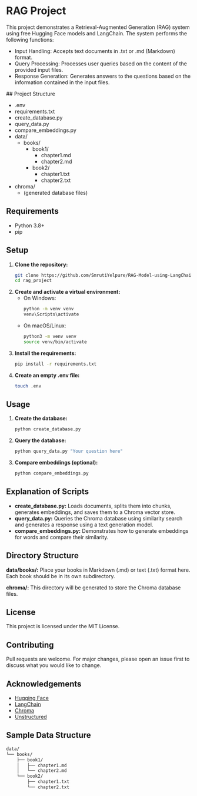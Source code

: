 # RAG Project

This project demonstrates a Retrieval-Augmented Generation (RAG) system using free Hugging Face models and LangChain. The system performs the following functions:
<ul>
<li>Input Handling: Accepts text documents in .txt or .md (Markdown) format.</li>
<li>Query Processing: Processes user queries based on the content of the provided input files.</li>
<li>Response Generation: Generates answers to the questions based on the information contained in the input files.</li>
</ul>
## Project Structure
<ul>
  <li>.env</li>
  <li>requirements.txt</li>
  <li>create_database.py</li>
  <li>query_data.py</li>
  <li>compare_embeddings.py</li>
  <li>data/
    <ul>
      <li>books/
        <ul>
          <li>book1/
            <ul>
              <li>chapter1.md</li>
              <li>chapter2.md</li>
            </ul>
          </li>
          <li>book2/
            <ul>
              <li>chapter1.txt</li>
              <li>chapter2.txt</li>
            </ul>
          </li>
        </ul>
      </li>
    </ul>
  </li>
  <li>chroma/
    <ul>
      <li>(generated database files)</li>
    </ul>
  </li>
</ul>

## Requirements
<ul>
  <li>Python 3.8+</li>
  <li>pip</li>
</ul>

## Setup
1. **Clone the repository:**
    ```sh
    git clone https://github.com/SmrutiYelpure/RAG-Model-using-LangChain.git
    cd rag_project
    ```
2. **Create and activate a virtual environment:**
    - On Windows:
        ```sh
        python -m venv venv
        venv\Scripts\activate
        ```
    - On macOS/Linux:
        ```sh
        python3 -m venv venv
        source venv/bin/activate
        ```
3. **Install the requirements:**
    ```sh
    pip install -r requirements.txt
    ```
4. **Create an empty .env file:**
    ```sh
    touch .env
    ```

## Usage
1. **Create the database:**
    ```sh
    python create_database.py
    ```
2. **Query the database:**
    ```sh
    python query_data.py "Your question here"
    ```
3. **Compare embeddings (optional):**
    ```sh
    python compare_embeddings.py
    ```

## Explanation of Scripts
<ul>
  <li><strong>create_database.py:</strong> Loads documents, splits them into chunks, generates embeddings, and saves them to a Chroma vector store.</li>
  <li><strong>query_data.py:</strong> Queries the Chroma database using similarity search and generates a response using a text generation model.</li>
  <li><strong>compare_embeddings.py:</strong> Demonstrates how to generate embeddings for words and compare their similarity.</li>
</ul>

## Directory Structure
<p><strong>data/books/:</strong> Place your books in Markdown (.md) or text (.txt) format here. Each book should be in its own subdirectory.</p>
<p><strong>chroma/:</strong> This directory will be generated to store the Chroma database files.</p>


## License
This project is licensed under the MIT License.

## Contributing
Pull requests are welcome. For major changes, please open an issue first to discuss what you would like to change.

## Acknowledgements
<ul>
  <li><a href="https://huggingface.co/">Hugging Face</a></li>
  <li><a href="https://github.com/hwchase17/langchain">LangChain</a></li>
  <li><a href="https://github.com/chroma-core/chroma">Chroma</a></li>
  <li><a href="https://github.com/Unstructured-IO/unstructured">Unstructured</a></li>
</ul>

## Sample Data Structure
```sh
data/
└── books/
    ├── book1/
    │   ├── chapter1.md
    │   └── chapter2.md
    └── book2/
        ├── chapter1.txt
        └── chapter2.txt
